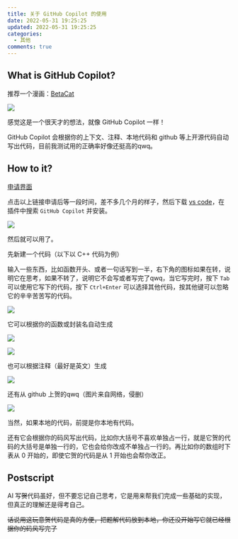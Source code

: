 ```yaml
---
title: 关于 GitHub Copilot 的使用
date: 2022-05-31 19:25:25
updated: 2022-05-31 19:25:25
categories:
  - 其他
comments: true
---
```

## What is GitHub Copilot?

推荐一个漫画：[BetaCat](https://code2048.com/series/betacat)

![](/images/uploads/gitHubcopilot-6.png)

感觉这是一个很天才的想法，就像 GitHub Copilot 一样！

GitHub Copilot 会根据你的上下文、注释、本地代码和 github 等上开源代码自动写出代码，目前我测试用的正确率好像还挺高的qwq。

## How to  it?

[申请界面](https://copilot.github.com/)

点击以上链接申请后等一段时间，差不多几个月的样子，然后下载 [vs code](https://code.visualstudio.com/)，在插件中搜索 `GitHub Copilot` 并安装。

![](/images/uploads/githubcopilot-1.png)

然后就可以用了。

先新建一个代码（以下以 C++ 代码为例）

输入一些东西，比如函数开头、或者一句话写到一半，右下角的图标如果在转，说明它在思考，如果不转了，说明它不会写或者写完了qwq，当它写完时，按下 `Tab` 可以使用它写下的代码，按下 `Ctrl+Enter` 可以选择其他代码，按其他键可以忽略它的辛辛苦苦写的代码。

![](/images/uploads/githubcopilot-7.png)

它可以根据你的函数或封装名自动生成

![](/images/uploads/githubcopilot-2.png)

![](/images/uploads/githubcopilot-3.png)

也可以根据注释（最好是英文）生成

![](/images/uploads/githubcopilot-4.png)

还有从 github 上贺的qwq（图片来自网络，侵删）

![](/images/uploads/githubcopilot-5.gif)

当然，如果本地的代码，前提是你本地有代码。

还有它会根据你的码风写出代码，比如你大括号不喜欢单独占一行，就是它贺的代码的大括号是单独一行的，它也会给你改成不单独占一行的。再比如你的数组时下表从 $0$ 开始的，即使它贺的代码是从 $1$ 开始也会帮你改正。

## Postscript

AI 写~~贺~~代码虽好，但不要忘记自己思考，它是用来帮我们完成一些基础的实现，但真正的理解还是得考自己。

~~话说用这玩意贺代码是真的方便，把题解代码放到本地，你还没开始写它就已经根据你的码风写完了~~